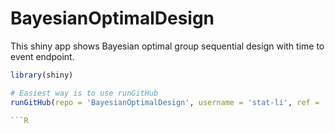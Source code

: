 # BayesianOptimalDesign
This shiny app shows Bayesian optimal group sequential design with time to event endpoint.

```R
library(shiny)

# Easiest way is to use runGitHub
runGitHub(repo = 'BayesianOptimalDesign', username = 'stat-li', ref = 'main')

```R
